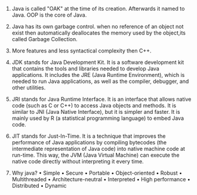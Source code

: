 1. Java is called "OAK" at the time of its creation. Afterwards it named to Java. OOP is the core of Java.

2. Java has its own garbage control. when no reference of an object not exist then automatically deallocates the memory used by the object,its called Garbage Collection.

3. More features and less syntactical complexity then C++.

4. JDK stands for Java Development Kit. It is a software development kit that contains the tools and libraries needed to develop Java applications. It includes the JRE (Java Runtime Environment), which is needed to run Java applications, as well as the compiler, debugger, and other utilities.

5. JRI stands for Java Runtime Interface. It is an interface that allows native code (such as C or C++) to access Java objects and methods. It is similar to JNI (Java Native Interface), but it is simpler and faster. It is mainly used by R (a statistical programming language) to embed Java code.

6. JIT stands for Just-In-Time. It is a technique that improves the performance of Java applications by compiling bytecodes (the intermediate representation of Java code) into native machine code at run-time. This way, the JVM (Java Virtual Machine) can execute the native code directly without interpreting it every time.

7. Why java?
    • Simple    • Secure    • Portable  • Object-oriented   • Robust    • Multithreaded     • Architecture-neutral      • Interpreted   • High performance  • Distributed
    • Dynamic

